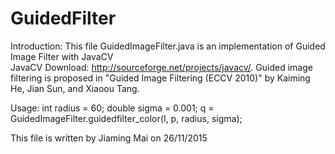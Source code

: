# GuidedFilter

Introduction:
    This file GuidedImageFilter.java is an implementation of Guided Image Filter with JavaCV    
    JavaCV Download: http://sourceforge.net/projects/javacv/.
    Guided image filtering is proposed in "Guided Image Filtering (ECCV 2010)" by Kaiming He, Jian Sun, and Xiaoou Tang.

Usage:
    int radius = 60;
    double sigma = 0.001;
    q = GuidedImageFilter.guidedfilter_color(I, p, radius, sigma);

This file is written by Jiaming Mai on 26/11/2015
